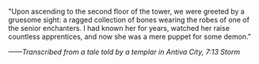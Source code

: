 "Upon ascending to the second floor of the tower, we were greeted by a gruesome sight: a ragged collection of bones wearing the robes of one of the senior enchanters. I had known her for years, watched her raise countless apprentices, and now she was a mere puppet for some demon."

<i> ——Transcribed from a tale told by a templar in Antiva City, 7:13 Storm </i>
